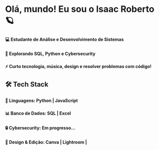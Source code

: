 <h1 align="left">Olá, mundo! Eu sou o Isaac Roberto 🪐</h1>

###

<h4 align="left">💻 Estudante de Análise e Desenvolvimento de Sistemas</h4>

###

<h4 align="left">🔎 Explorando SQL, Python e Cybersecurity</h4>

###

<h4 align="left">⚡ Curto tecnologia, música, design e resolver problemas com código!</h4>

###

<h2 align="left">🛠️ Tech Stack</h2>

###

<h4 align="left">🐍 Linguagens: Python | JavaScript</h4>

###

<h4 align="left">📊 Banco de Dados: SQL | Excel</h4>

###

<h4 align="left">🔒 Cybersecurity: Em progresso...</h4>

###

<h4 align="left">🎨 Design & Edição: Canva | Lightroom |</h4>

###
